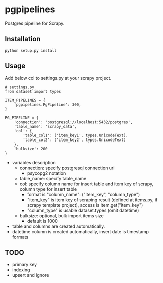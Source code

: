 # pgpipelines
Postgres pipeline for Scrapy.

## Installation

    python setup.py install

## Usage

Add below col to settings.py at your scrapy project.

    # settings.py
    from dataset import types

    ITEM_PIPELINES = {
        'pgpipelines.PgPipeline': 300,
    }

    PG_PIPELINE = {
        'connection': 'postgresql://localhost:5432/postgres',
        'table_name': 'scrapy_data',
        'col': {
            'table_col1': ('item_key1', types.UnicodeText),
            'table_col2': ('item_key2', types.UnicodeText)
        },
        'bulksize': 200
    }

 + variables description
     + connection: specify postgresql connection url
         + psycopg2 notation
     + table_name: specify table_name
     + col: specify column name for insert table and item key of scrapy, column type for insert table
         + format is "column_name": ("item_key", "column_type")
         + "item_key" is item key of scraping result (defined at items.py, if scrapy template project), access is item.get("item_key")
         + "column_type" is usable dataset.types (omit datetime)
     + bulksize: optional, bulk import items size
         + default is 1000
 + table and columns are created automatically.
 + datetime column is created automatically, insert date is timestamp formats

## TODO
 + primary key
 + indexing
 + upsert and ignore
